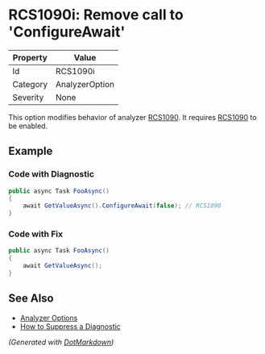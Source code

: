 # RCS1090i: Remove call to 'ConfigureAwait'

| Property | Value          |
| -------- | -------------- |
| Id       | RCS1090i       |
| Category | AnalyzerOption |
| Severity | None           |

This option modifies behavior of analyzer [RCS1090](RCS1090.md)\. It requires [RCS1090](RCS1090.md) to be enabled\.

## Example

### Code with Diagnostic

```csharp
public async Task FooAsync()
{
    await GetValueAsync().ConfigureAwait(false); // RCS1090
}
```

### Code with Fix

```csharp
public async Task FooAsync()
{
    await GetValueAsync();
}
```

## See Also

* [Analyzer Options](../AnalyzerOptions.md)
* [How to Suppress a Diagnostic](../HowToConfigureAnalyzers.md#how-to-suppress-a-diagnostic)


*\(Generated with [DotMarkdown](http://github.com/JosefPihrt/DotMarkdown)\)*